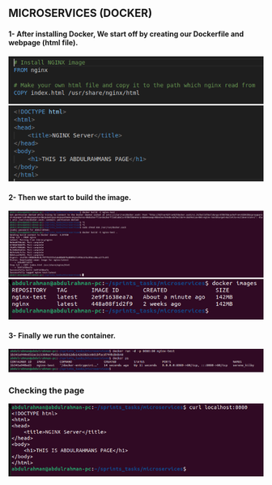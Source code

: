 ## **MICROSERVICES (DOCKER)**  

#### **1- After installing Docker, We start off by creating our Dockerfile and webpage (html file).**  
![](https://github.com/abdulrahman102/Microservices_docker/blob/master/screenshots/1.png)  
![](https://github.com/abdulrahman102/Microservices_docker/blob/master/screenshots/2.png)  

#### **2- Then we start to build the image.**
![](https://github.com/abdulrahman102/Microservices_docker/blob/master/screenshots/3.png)  
![](https://github.com/abdulrahman102/Microservices_docker/blob/master/screenshots/4.png)  

#### **3- Finally we run the container.**  
![](https://github.com/abdulrahman102/Microservices_docker/blob/master/screenshots/5.png)  

### **Checking the page**
![](https://github.com/abdulrahman102/Microservices_docker/blob/master/screenshots/6.png)  